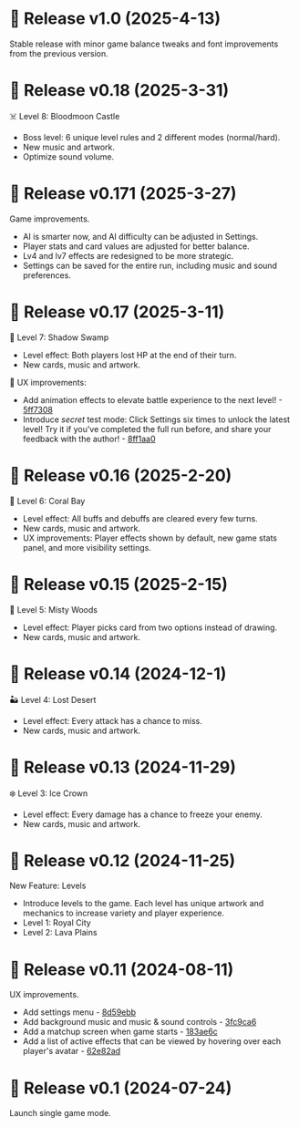 # 🚀 Release v1.0 (2025-4-13)

Stable release with minor game balance tweaks and font improvements from the previous version.

# 🚀 Release v0.18 (2025-3-31)

☠️ Level 8: Bloodmoon Castle

- Boss level: 6 unique level rules and 2 different modes (normal/hard).
- New music and artwork.
- Optimize sound volume.

# 🚀 Release v0.171 (2025-3-27)

Game improvements.

- AI is smarter now, and AI difficulty can be adjusted in Settings.
- Player stats and card values are adjusted for better balance.
- Lv4 and lv7 effects are redesigned to be more strategic.
- Settings can be saved for the entire run, including music and sound preferences.

# 🚀 Release v0.17 (2025-3-11)

🦎 Level 7: Shadow Swamp

- Level effect: Both players lost HP at the end of their turn.
- New cards, music and artwork.

🌟 UX improvements:

- Add animation effects to elevate battle experience to the next level! - [5ff7308
  ](https://github.com/ruichen199801/wizard-duel/commit/5ff7308f0e7438fbbf908b0811e97973c51d5bbb)
- Introduce _secret_ test mode: Click Settings six times to unlock the latest level! Try it if you've completed the full run before, and share your feedback with the author! - [8ff1aa0
  ](https://github.com/ruichen199801/wizard-duel/commit/8ff1aa01b4850844c10746ffa86091f083a94b0f)

# 🚀 Release v0.16 (2025-2-20)

🌊 Level 6: Coral Bay

- Level effect: All buffs and debuffs are cleared every few turns.
- New cards, music and artwork.
- UX improvements: Player effects shown by default, new game stats panel, and more visibility settings.

# 🚀 Release v0.15 (2025-2-15)

🌳 Level 5: Misty Woods

- Level effect: Player picks card from two options instead of drawing.
- New cards, music and artwork.

# 🚀 Release v0.14 (2024-12-1)

🏜️ Level 4: Lost Desert

- Level effect: Every attack has a chance to miss.
- New cards, music and artwork.

# 🚀 Release v0.13 (2024-11-29)

❄️ Level 3: Ice Crown

- Level effect: Every damage has a chance to freeze your enemy.
- New cards, music and artwork.

# 🚀 Release v0.12 (2024-11-25)

New Feature: Levels

- Introduce levels to the game. Each level has unique artwork and mechanics to increase variety and player experience.
- Level 1: Royal City
- Level 2: Lava Plains

# 🚀 Release v0.11 (2024-08-11)

UX improvements.

- Add settings menu - [8d59ebb](https://github.com/ruichen199801/wizard-duel/commit/8d59ebbd1407787b92c407cff28676d5c60e8903)
- Add background music and music & sound controls - [3fc9ca6](https://github.com/ruichen199801/wizard-duel/commit/3fc9ca6690feb9a7dedbccc8b334d88bb1187d1a)
- Add a matchup screen when game starts - [183ae6c](https://github.com/ruichen199801/wizard-duel/commit/183ae6cc6ce18fdc30266b960331c1d2483953df)
- Add a list of active effects that can be viewed by hovering over each player's avatar - [62e82ad](https://github.com/ruichen199801/wizard-duel/commit/62e82adfe025bac00108fb135efecd53a5ea89fb)

# 🚀 Release v0.1 (2024-07-24)

Launch single game mode.
